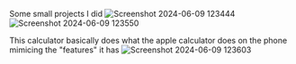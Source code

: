 Some small projects I did
![Screenshot 2024-06-09 123444](https://github.com/Arthur1asdf/iPhone-Calculator-and-other-fun-stuff/assets/138413173/85279896-bafb-42fc-a3d1-c240bc7b133a)
![Screenshot 2024-06-09 123550](https://github.com/Arthur1asdf/iPhone-Calculator-and-other-fun-stuff/assets/138413173/b1e0487a-9a0b-425d-935a-b7c57f5877c2)


This calculator basically does what the apple calculator does on the phone mimicing the "features" it has
![Screenshot 2024-06-09 123603](https://github.com/Arthur1asdf/iPhone-Calculator-and-other-fun-stuff/assets/138413173/50842f08-947a-4289-97db-aad6f830dc68)
